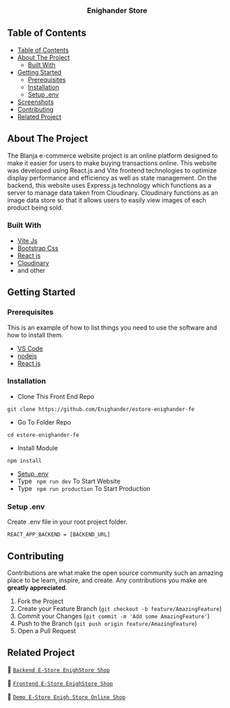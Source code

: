 <br />
<p align="center">
<div align="center">
  <img height="150" />
</div>
  <h3 align="center">Enighander Store</h3>
  <p align="center">
  </p>
</p>



<!-- TABLE OF CONTENTS -->

## Table of Contents

- [Table of Contents](#table-of-contents)
- [About The Project](#about-the-project)
  - [Built With](#built-with)
- [Getting Started](#getting-started)
  - [Prerequisites](#prerequisites)
  - [Installation](#installation)
  - [Setup .env](#setup-env)
- [Screenshots](#screenshots)
- [Contributing](#contributing)
- [Related Project](#related-project)

<!-- ABOUT THE PROJECT -->

## About The Project

The Blanja e-commerce website project is an online platform designed to make it easier for users to make buying transactions online. This website was developed using React.js and Vite frontend technologies to optimize display performance and efficiency as well as state management. On the backend, this website uses Express.js technology which functions as a server to manage data taken from Cloudinary. Cloudinary functions as an image data store so that it allows users to easily view images of each product being sold.

### Built With

- [Vite Js](https://https://vitejs.dev/)
- [Bootstrap Css](https://getbootstrap.com/)
- [React js](https://reactjs.org/)
- [Cloudinary](https://cloudinary.com/)
- and other

<!-- GETTING STARTED -->

## Getting Started

### Prerequisites

This is an example of how to list things you need to use the software and how to install them.
- [VS Code](https://code.visualstudio.com/)
- [nodejs](https://nodejs.org/en/download/)
- [React js](https://reactjs.org/)


### Installation

- Clone This Front End Repo

```
git clone https://github.com/Enighander/estore-enighander-fe
```

- Go To Folder Repo

```
cd estore-enighander-fe
```

- Install Module

```
npm install
```

- <a href="#setup-env">Setup .env</a>
- Type ` npm run dev` To Start Website
- Type ` npm run production` To Start Production

### Setup .env

Create .env file in your root project folder.

```
REACT_APP_BACKEND = [BACKEND_URL]
```

<!-- ROADMAP -->


<!-- CONTRIBUTING -->

## Contributing

Contributions are what make the open source community such an amazing place to be learn, inspire, and create. Any contributions you make are **greatly appreciated**.

1. Fork the Project
2. Create your Feature Branch (`git checkout -b feature/AmazingFeature`)
3. Commit your Changes (`git commit -m 'Add some AmazingFeature'`)
4. Push to the Branch (`git push origin feature/AmazingFeature`)
5. Open a Pull Request

## Related Project

:rocket: [`Backend E-Store EnighStore Shop`](https://github.com/Enighander/Enighander-Store-BE-Trial)

:rocket: [`Frontend E-Store EnighStore Shop`](https://github.com/Enighander/Enighander-Store-FE-Trial)

:rocket: [`Demo E-Store Enigh Store Online Shop`](https://enighander-store-fe-trial.vercel.app/home)